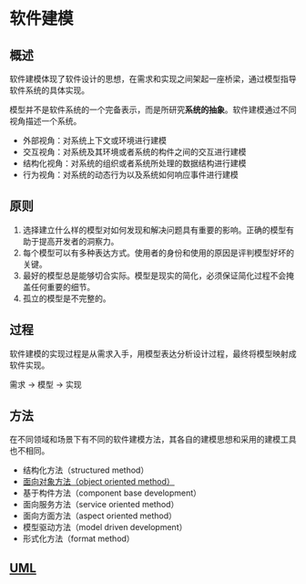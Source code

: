 # 软件建模

## 概述

软件建模体现了软件设计的思想，在需求和实现之间架起一座桥梁，通过模型指导软件系统的具体实现。

模型并不是软件系统的一个完备表示，而是所研究**系统的抽象**。软件建模通过不同视角描述一个系统。

* 外部视角：对系统上下文或环境进行建模
* 交互视角：对系统及其环境或者系统的构件之间的交互进行建模
* 结构化视角：对系统的组织或者系统所处理的数据结构进行建模
* 行为视角：对系统的动态行为以及系统如何响应事件进行建模



## 原则

1. 选择建立什么样的模型对如何发现和解决问题具有重要的影响。正确的模型有助于提高开发者的洞察力。
2. 每个模型可以有多种表达方式。使用者的身份和使用的原因是评判模型好坏的关键。 
3. 最好的模型总是能够切合实际。模型是现实的简化，必须保证简化过程不会掩盖任何重要的细节。
4. 孤立的模型是不完整的。



## 过程

软件建模的实现过程是从需求入手，用模型表达分析设计过程，最终将模型映射成软件实现。

需求 -> 模型 -> 实现



## 方法

在不同领域和场景下有不同的软件建模方法，其各自的建模思想和采用的建模工具也不相同。

* 结构化方法（structured method）
* [面向对象方法（object oriented method）](./methods/object-oriented.md)
* 基于构件方法（component base development）
* 面向服务方法（service oriented method）
* 面向方面方法（aspect oriented method）
* 模型驱动方法（model driven development）
* 形式化方法（format method）



## [UML](./UML/UML.md)

